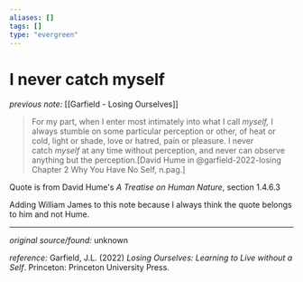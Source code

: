 ```yaml
---
aliases: []
tags: []
type: "evergreen"
---
```


# I never catch myself

_previous note:_ [[Garfield - Losing Ourselves]]

> For my part, when I enter most intimately into what I call _myself,_ I always stumble on some particular perception or other, of heat or cold, light or shade, love or hatred, pain or pleasure. I never catch _myself_ at any time without perception, and never can observe anything but the perception.[David Hume in @garfield-2022-losing Chapter 2 Why You Have No Self, n.pag.]

Quote is from David Hume's _A Treatise on Human Nature_, section 1.4.6.3

Adding William James to this note because I always think the quote belongs to him and not Hume.

---

_original source/found:_ unknown

_reference:_ Garfield, J.L. (2022) _Losing Ourselves: Learning to Live without a Self_. Princeton: Princeton University Press.



